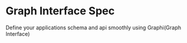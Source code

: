 # Graph Interface Spec
Define your applications schema and api smoothly using Graphi(Graph Interface)
